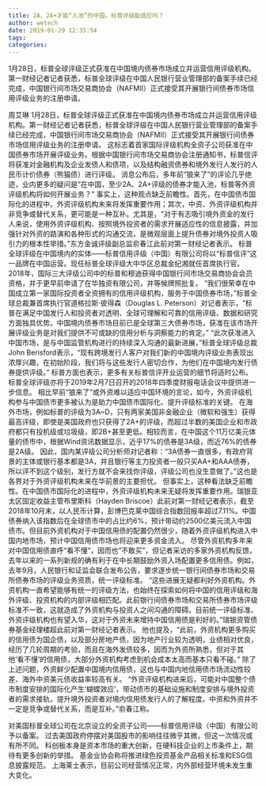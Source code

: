 ```yaml
---
title: 2A、2A+才能“入池”的中国，标普评级能适应吗？
author: wetech
date: 2019-01-29 12:35:54
tags: 
categories: 
---
```

1月28日，标普全球评级正式获准在中国境内债券市场成立并运营信用评级机构。第一财经记者记者获悉，标普全球评级在中国人民银行营业管理部的备案手续已经完成，中国银行间市场交易商协会（NAFMII）正式接受其开展银行间债券市场信用评级业务的注册申请。
<!-- more -->
周艾琳
1月28日，标普全球评级正式获准在中国境内债券市场成立并运营信用评级机构。第一财经记者记者获悉，标普全球评级在中国人民银行营业管理部的备案手续已经完成，中国银行间市场交易商协会（NAFMII）正式接受其开展银行间债券市场信用评级业务的注册申请。
这标志着首家国际评级机构全资子公司获准在中国债券市场开展评级业务。根据中国银行间市场交易商协会注册通知书，标普信评将获准对金融机构及企业发债人和债项，以及结构融资债券和境外发行人发行的人民币计价债券（熊猫债）进行评级。
消息公布后，多年前“狼来了”的评论几乎绝迹，业内更多的疑问是“在中国，至少2A、2A+评级的债券才能入池，标普等外资评级机构将如何开展业务？”
事实上，这种观点缺乏前瞻性。首先，在中国债市国际化的进程中，外资评级机构未来将发挥重要作用；其次，中资、外资评级机构并非竞争或替代关系，更可能是一种互补。尤其是，“对于有志吸引境外资金的发行人来说，使用外资评级机构、按照境外投资者的需求开展适应性的信息披露，并加强针对外资的路演和各种形式的沟通交流，是微观层面上提升债券对境外投资人吸引力的根本性举措。”东方金诚评级副总监俞春江此前对第一财经记者表示。
标普全球评级在中国境内的实体——标普信用评级（中国）有限公司将以“标普信评”这一品牌在中国运营。现任标普全球评级大中华区总裁金纪湘就任首席执行官。2018年，国际三大评级公司中的标普和穆迪获得中国银行间市场交易商协会会员资格，并于更早前申请了在华独资有限公司，并等候牌照批复。
“我们很荣幸在中国成立第一家国际投资者全资拥有的信用评级机构，服务于中国债券市场，”标普全球总裁兼首席执行官道格拉斯·彼得森（Douglas L. Peterson）对记者表示，“标普在满足中国发行人和投资者对透明、全球可理解和可靠的信用评级、数据和研究方面独具优势。中国境内债券市场目前已是全球第三大债券市场，获准在该市场开展评级业务是对我们提供不可或缺的信用分析与洞察能力的肯定。”
“此次获准进入中国市场，是与中国监管机构进行的持续深入沟通的最新进展，”标普全球评级总裁John Berisford表示，“现有跨境发行人客户对我们新的中国境内评级业务表现出浓厚兴趣，在初始阶段，我们将与这些发行人密切合作，为他们在中国境内发行债券提供评级。”
标普方面也表示，更多有关标普信评开业运营的细节将适时公布。标普全球评级亦将于2019年2月7日召开的2018年四季度财报电话会议中提供进一步信息。
相比早前“狼来了”或外资难以适应中国环境的言论，如今，外资评级机构参与中国债市更多被认为是助力中国债市国际化、提升评级标准的关键。
在海外市场，例如标普的评级为3A~D，只有两家美国非金融企业（微软和强生）获得最高评级，即使是美国政府也只获得了2A+的评级，而超过半数的美国企业和市政府都只有投机级或垃圾级，即2B+甚至更低。相较而言，在中国这个11万亿美元体量的债市中，根据Wind资讯数据显示，近乎17%的债券是3A级，而近76%的债券是2A级。
因此，国内某评级公司分析师对记者称：“3A债券一直很多，有政府背景的主体或银行基本都是3A，并且银行等主力投资者一般只买AA+和AAA债券，所以评不到这个级别，发行方就不会来找你评级，评级公司也没生意做了。”这也是各界对于外资评级机构未来在华前景的主要担忧。
但事实上，这种看法缺乏前瞻性。在中国债市国际化的进程中，外资评级机构未来无疑将发挥重要作用。瑞银亚太区固定收益主管布里斯科（Hayden Briscoe）此前对第一财经记者表示，截至2018年10月末，以人民币计算，彭博巴克莱中国综合指数回报率超过7.11%。中国债券纳入该指数后在全球债市中的占比约6%，预计带动约2500亿美元流入中国债市。但目前外资机构对于中国信用债的配置仍然很少，随着外资评级机构进入中国内地市场，预计中国信用债市场也将迎来更多资金流入。
尽管外资机构多年来对中国信用债直呼“看不懂”，因而也“不敢买”，但记者采访的多家外资机构反馈，去年以来的一系列新规的确有利于在中长期鼓励外资入场配置更多信用债。例如，去年9月，人民银行和证监会联合发布公告，要求逐步统一银行间债券市场和交易所债券市场的评级业务资质，统一评级标准。
“这些进展无疑都利好外资机构。外资机构一直希望能够有统一的评级方法，也始终在探索如何将中国的信用评级和海外评级、投资机构的内部评级相匹配。此前银行间债券市场和交易所债券市场评级标准不一致，这就造成了外资机构与投资人之间沟通的障碍。目前统一评级标准、外资评级机构也有望入华，这对于外资未来增持中国信用债是利好的。”瑞银资管债券基金经理楼超此前对第一财经记者表示。
他也提及，“此前，外资机构更多购买的信用债为国企债，以及部分房地产债，因为地产行业较为透明，业绩相对优良，经历了几轮周期的考验，而且在海外发债较多，因而为外资所熟悉，但对于其他‘看不懂’的信用债，大部分外资机构考虑到机会成本太高而基本只看不碰。”
除了上述问题，外资鲜少配置中国境内信用债，这也与中国内地信用债市场流动性较差、海外中资美元债收益率较高有关。
“外资评级机构进来后，可能对中国整个债市制度安排的国际化产生‘蝴蝶效应’，带动债市的基础设施和制度安排与境外投资者的需求接轨，提升境外投资者对境内信用债发行人的了解程度。中资和外资并不一定是竞争或替代关系，而是互补。”俞春江称。
 
 
对美国标普全球公司在北京设立的全资子公司——标普信用评级（中国）有限公司予以备案。
过去美国政府停摆对美国股市的影响往往微乎其微，但这一次情况或有所不同。
科创板本身是资本市场的重大创新，在硬科技企业的上市条件上，期待有更多创新的举措。
基金业协会称将推进绿色投资基金产品相关标准和ESG信息披露规范。
上海莱士表示，目前公司经营情况正常，内外部经营环境未发生重大变化。
